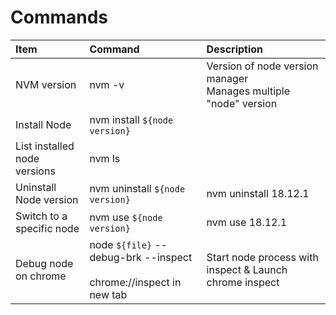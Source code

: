 # Commands

| Item                         | Command                                                                 | Description                                                        |
| :--------------------------- | :---------------------------------------------------------------------- | :----------------------------------------------------------------- |
| NVM version                  | nvm -v                                                                  | Version of node version manager<br>Manages multiple "node" version |
| Install Node                 | nvm install `${node version}`                                           |                                                                    |
| List installed node versions | nvm ls                                                                  |                                                                    |
| Uninstall Node version       | nvm uninstall `${node version}`                                         | nvm uninstall 18.12.1                                              |
| Switch to a specific node    | nvm use `${node version}`                                               | nvm use 18.12.1                                                    |
| Debug node on chrome         | node `${file}` --debug-brk --inspect<br><br>chrome://inspect in new tab | Start node process with inspect & Launch chrome inspect            |

